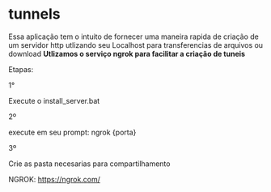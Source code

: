 # tunnels

Essa aplicação tem o intuito de fornecer uma maneira rapida de criação de um servidor http utlizando seu Localhost para transferencias de arquivos ou download
**Utlizamos o serviço ngrok para facilitar a criação de tuneis**

Etapas:

1°

Execute o install_server.bat

2º

execute em seu prompt: ngrok {porta} 

3º

Crie as pasta necesarias para compartilhamento 


NGROK:
https://ngrok.com/
